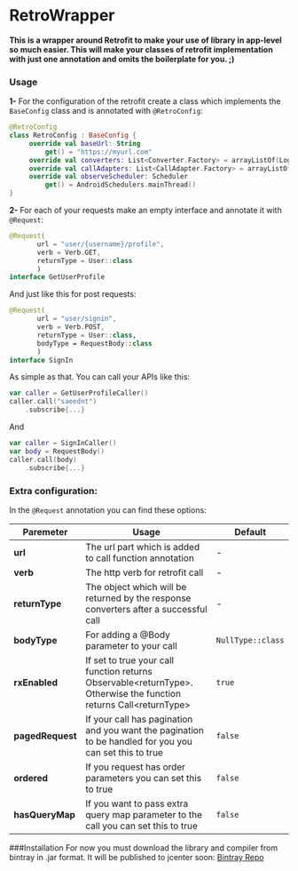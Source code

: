 # RetroWrapper

**This is a wrapper around Retrofit to make your use of library in app-level so much easier. This will make your classes of retrofit implementation with just one annotation and omits the boilerplate for you. ;)**
  
  ### Usage
  **1-** For the configuration of the retrofit create a class which implements the `BaseConfig` class and is annotated with `@RetroConfig`:
```kotlin
@RetroConfig  
class RetroConfig : BaseConfig {  
     override val baseUrl: String  
         get() = "https://myurl.com"  
     override val converters: List<Converter.Factory> = arrayListOf(LoganSquareConverterFactory.create())  
     override val callAdapters: List<CallAdapter.Factory> = arrayListOf(RxJava2CallAdapterFactory.create())  
     override val observeScheduler: Scheduler  
         get() = AndroidSchedulers.mainThread()  
}
```
  
**2-**   For each of your requests make an empty interface and annotate it with `@Request`:
```kotlin
@Request(  
       url = "user/{username}/profile",  
       verb = Verb.GET,  
       returnType = User::class  
       )  
interface GetUserProfile
```

And just like this for post requests:
```kotlin
@Request(  
       url = "user/signin",  
       verb = Verb.POST,  
       returnType = User::class,
       bodyType = RequestBody::class
       )  
interface SignIn
```
      
As simple as that. You can call your APIs like this:
```kotlin
var caller = GetUserProfileCaller()
caller.call("saeednt")
    .subscribe{...}
```
And
```kotlin
var caller = SignInCaller()
var body = RequestBody()
caller.call(body)
    .subscribe{...}
```
      
  ### Extra configuration:
  In the `@Request` annotation you can find these options:
  
  | Paremeter | Usage | Default|
  |-|-|-|
  |**url**|The url part which is added to call function annotation|-|
  |**verb**|The http verb for retrofit call|-|
  |**returnType**|The object which will be returned by the response converters after a successful call|-|
  |**bodyType**|For adding a @Body parameter to your call|`NullType::class`
  |**rxEnabled**|If set to true your call function returns Observable\<returnType>. Otherwise the function returns Call\<returnType>|`true`
  |**pagedRequest**|If your call has pagination and you want the pagination to be handled for you you can set this to true|`false`|
  |**ordered**|If you request has order parameters you can set this to true|`false`|
  |**hasQueryMap**|If you want to pass extra query map parameter to the call you can set this to true|`false`|

###Installation
For now you must download the library and compiler from bintray in .jar format. It will be published to jcenter soon:
[Bintray Repo](https://bintray.com/saeednt/RetroWrapper/com.nt.retrowrapper)